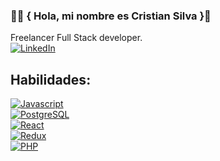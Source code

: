 ### 🧑‍💻 { Hola, mi nombre es Cristian Silva }👋

<!--
**silcoro/silcoro** is a ✨ _special_ ✨ repository because its `README.md` (this file) appears on your GitHub profile.

Here are some ideas to get you started:

- 🔭 I’m currently working on ...
- 🌱 I’m currently learning ...
- 👯 I’m looking to collaborate on ...
- 🤔 I’m looking for help with ...
- 💬 Ask me about ...
- 📫 How to reach me: ...
- 😄 Pronouns: ...
- ⚡ Fun fact: ...
-->
<!--https://img.shields.io/endpoint?url=<URL>&style<STYLE>-->
Freelancer Full Stack developer.
<br/>
[![LinkedIn](https://img.shields.io/badge/-LinkedIn-%230A66C2?url=www.google.com&style=for-the-badge&logo=linkedin&logoColor=white&labelColor=101010)]()



## Habilidades:
[![Javascript](https://img.shields.io/badge/-JavaScript-%23F7DF1E?style=for-the-badge&logo=javascript&logoColor=white&labelColor=101010)]()
<br/>
[![PostgreSQL](https://img.shields.io/badge/-PostgreSQL-%234169E1?style=for-the-badge&logo=postgresql&logoColor=white&labelColor=101010)]()
<br/>
[![React](https://img.shields.io/badge/-React-%2361DAFB?style=for-the-badge&logo=react&logoColor=white&labelColor=101010)]()
<br/>
[![Redux](https://img.shields.io/badge/-Redux-%23764ABC?style=for-the-badge&logo=redux&logoColor=white&labelColor=101010)]()
<br/>
[![PHP](https://img.shields.io/badge/-php-%23777BB4?style=for-the-badge&logo=php&logoColor=white&labelColor=101010)]()


